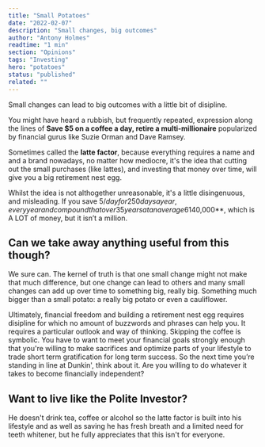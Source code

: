 ```yaml
---
title: "Small Potatoes"
date: "2022-02-07"
description: "Small changes, big outcomes"
author: "Antony Holmes"
readtime: "1 min"
section: "Opinions"
tags: "Investing"
hero: "potatoes"
status: "published"
related: ""
---
```


Small changes can lead to big outcomes with a little bit of disipline.

<!-- end -->

You might have heard a rubbish, but frequently repeated, expression along the lines of **Save $5 on a coffee a day, retire a multi-millionaire** popularized by financial gurus like Suzie Orman and Dave Ramsey.

Sometimes called the **latte factor**, because everything requires a name and and a brand nowadays, no matter how mediocre, it's the idea that cutting out the small purchases (like lattes), and investing that money over time, will give you a big retirement nest egg.

Whilst the idea is not althogether unreasonable, it's a little disingenuous, and misleading. If you save $5/day for 250 days a year, every year and compound that over 35 years at an average 6% return, you get **$140,000**, which is A LOT of money, but it isn’t a million.

## Can we take away anything useful from this though?

We sure can. The kernel of truth is that one small change might not make that much difference, but one change can lead to others and many small changes can add up over time to something big, really big. Something much bigger than a small potato: a really big potato or even a cauliflower.

Ultimately, financial freedom and building a retirement nest egg requires disipline for which no amount of buzzwords and phrases can help you. It requires a particular outlook and way of thinking. Skipping the coffee is symbolic. You have to want to meet your financial goals strongly enough that you're willing to make sacrifices and optimize parts of your lifestyle to trade short term gratification for long term success. So the next time you’re standing in line at Dunkin', think about it. Are you willing to do whatever it takes to become financially independent?

## Want to live like the Polite Investor?

He doesn't drink tea, coffee or alcohol so the latte factor is built into his lifestyle and as well as saving he has fresh breath and a limited need for teeth whitener, but he fully appreciates that this isn't for everyone.
